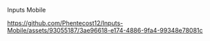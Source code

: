 Inputs Mobile


https://github.com/Phentecost12/Inputs-Mobile/assets/93055187/3ae96618-e174-4886-9fa4-99348e78081c

